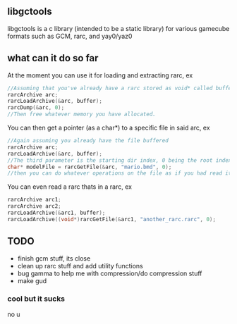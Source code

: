 ## libgctools
libgctools is a c library (intended to be a static library) for various gamecube formats such as GCM, rarc, and yay0/yaz0

## what can it do so far
At the moment you can use it for loading and extracting rarc, ex
```c
//Assuming that you've already have a rarc stored as void* called buffer
rarcArchive arc;
rarcLoadArchive(&arc, buffer);
rarcDump(&arc, 0);
//Then free whatever memory you have allocated. 
```
You can then get a pointer (as a char*) to a specific file in said arc, ex
```c
//Again assuming you already have the file buffered
rarcArchive arc;
rarcLoadArchive(&arc, buffer);
//The third parameter is the starting dir index, 0 being the root index
char* modelFile = rarcGetFile(&arc, "mario.bmd", 0);
//then you can do whatever operations on the file as if you had read it directly
```
You can even read a rarc thats in a rarc, ex
```c
rarcArchive arc1;
rarcArchive arc2;
rarcLoadArchive(&arc1, buffer);
rarcLoadArchive((void*)rarcGetFile(&arc1, "another_rarc.rarc", 0);
```


## TODO
- finish gcm stuff, its close
- clean up rarc stuff and add utility functions
- bug gamma to help me with compression/do compression stuff
- make gud

### cool but it sucks
no u
